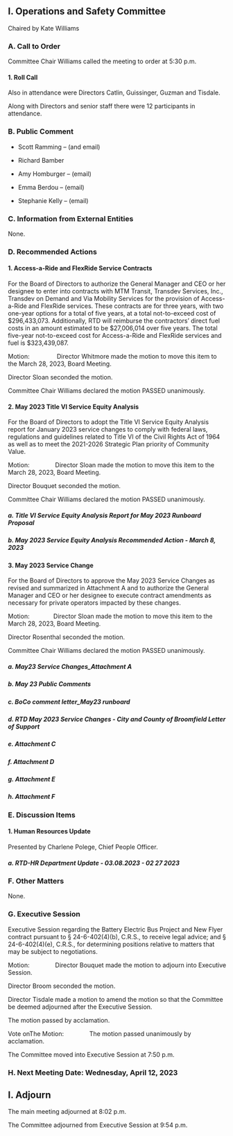 ## I. Operations and Safety Committee

Chaired by Kate Williams

### A. Call to Order

Committee Chair Williams called the meeting to order at 5:30 p.m.

#### 1. Roll Call

Also in attendance were Directors Catlin, Guissinger, Guzman and Tisdale.

Along with Directors and senior staff there were 12 participants in attendance.

### B. Public Comment

- Scott Ramming – (and email)

- Richard Bamber

- Amy Homburger – (email)

- Emma Berdou – (email)

- Stephanie Kelly – (email)

### C. Information from External Entities

None.

### D. Recommended Actions

#### 1. Access-a-Ride and FlexRide Service Contracts

For the Board of Directors to authorize the General Manager and CEO or her designee to enter into contracts with MTM Transit, Transdev Services, Inc., Transdev on Demand and Via Mobility Services for the provision of Access-a-Ride and FlexRide services. These contracts are for three years, with two one-year options for a total of five years, at a total not-to-exceed cost of $296,433,073. Additionally, RTD will reimburse the contractors’ direct fuel costs in an amount estimated to be $27,006,014 over five years. The total five-year not-to-exceed cost for Access-a-Ride and FlexRide services and fuel is $323,439,087.

Motion:                Director Whitmore made the motion to move this item to the March 28, 2023, Board Meeting.

Director Sloan seconded the motion.

Committee Chair Williams declared the motion PASSED unanimously.

#### 2. May 2023 Title VI Service Equity Analysis

For the Board of Directors to adopt the Title VI Service Equity Analysis report for January 2023 service changes to comply with federal laws, regulations and guidelines related to Title VI of the Civil Rights Act of 1964 as well as to meet the 2021-2026 Strategic Plan priority of Community Value.

Motion:               Director Sloan made the motion to move this item to the March 28, 2023, Board Meeting.

Director Bouquet seconded the motion.

Committee Chair Williams declared the motion PASSED unanimously.

##### a. Title VI Service Equity Analysis Report for May 2023 Runboard Proposal

##### b. May 2023 Service Equity Analysis Recommended Action - March 8, 2023

#### 3. May 2023 Service Change

For the Board of Directors to approve the May 2023 Service Changes as revised and summarized in Attachment A and to authorize the General Manager and CEO or her designee to execute contract amendments as necessary for private operators impacted by these changes.

Motion:              Director Sloan made the motion to move this item to the March 28, 2023, Board Meeting.

Director Rosenthal seconded the motion.

Committee Chair Williams declared the motion PASSED unanimously.

##### a. May23 Service Changes_Attachment A

##### b. May 23 Public Comments

##### c. BoCo comment letter_May23 runboard

##### d. RTD May 2023 Service Changes - City and County of Broomfield Letter of Support

##### e. Attachment C

##### f. Attachment D

##### g. Attachment E

##### h. Attachment F

### E. Discussion Items

#### 1. Human Resources Update

Presented by Charlene Polege, Chief People Officer.

##### a. RTD-HR Department Update - 03.08.2023 - 02 27 2023

### F. Other Matters

None.

### G. Executive Session

Executive Session regarding the Battery Electric Bus Project and New Flyer contract pursuant to § 24-6-402(4)(b), C.R.S., to receive legal advice; and § 24-6-402(4)(e), C.R.S., for determining positions relative to matters that may be subject to negotiations.

Motion:               Director Bouquet made the motion to adjourn into Executive Session.

Director Broom seconded the motion.

Director Tisdale made a motion to amend the motion so that the Committee be deemed adjourned after the Executive Session.

The motion passed by acclamation.

Vote onThe Motion:               The motion passed unanimously by              acclamation.

The Committee moved into Executive Session at 7:50 p.m.

### H. Next Meeting Date: Wednesday, April 12, 2023

## I. Adjourn

The main meeting adjourned at 8:02 p.m.

The Committee adjourned from Executive Session at 9:54 p.m.